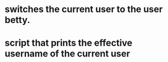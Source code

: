 # switches the current user to the user betty.
# script that prints the effective username of the current user
